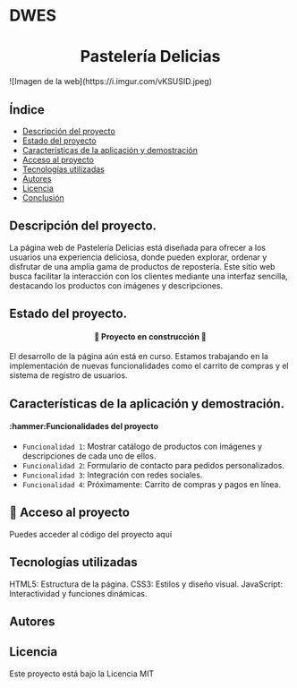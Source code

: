 # DWES
<h1 align="center">Pastelería Delicias </h1>
![Imagen de la web](https://i.imgur.com/vKSUSID.jpeg)
<h2>Índice</h2>

* [Descripción del proyecto](#descripción-del-proyecto)
* [Estado del proyecto](#Estado-del-proyecto)
* [Características de la aplicación y demostración](#Características-de-la-aplicación-y-demostración)
* [Acceso al proyecto](#acceso-proyecto)
* [Tecnologías utilizadas](#tecnologías-utilizadas)
* [Autores](#autores)
* [Licencia](#licencia)
* [Conclusión](#conclusión)

<h2>Descripción del proyecto.</h2>
La página web de Pastelería Delicias está diseñada para ofrecer a los usuarios una experiencia deliciosa, donde pueden explorar, ordenar y disfrutar de una amplia gama de productos de repostería. Este sitio web busca facilitar la interacción con los clientes mediante una interfaz sencilla, destacando los productos con imágenes y descripciones.

<h2>Estado del proyecto.</h2>

<h4 align="center">
  
:construction: Proyecto en construcción :construction:
</h4>
El desarrollo de la página aún está en curso. Estamos trabajando en la implementación de nuevas funcionalidades como el carrito de compras y el sistema de registro de usuarios.

<h2>Características de la aplicación y demostración.</h2>
<h4>
:hammer:Funcionalidades del proyecto
</h4>

- `Funcionalidad 1`: Mostrar catálogo de productos con imágenes y descripciones de cada uno de ellos.
- `Funcionalidad 2`: Formulario de contacto para pedidos personalizados.
- `Funcionalidad 3`: Integración con redes sociales.
- `Funcionalidad 4`: Próximamente: Carrito de compras y pagos en línea.

<h2>📁 Acceso al proyecto</h2>
Puedes acceder al código del proyecto <a href:"https://github.com/davidnoya/DWES">aquí</a>

<h2>Tecnologías utilizadas</h2>
HTML5: Estructura de la página.
CSS3: Estilos y diseño visual.
JavaScript: Interactividad y funciones dinámicas.

<h2>Autores</h2>

<h2>Licencia</h2>
Este proyecto está bajo la Licencia MIT
